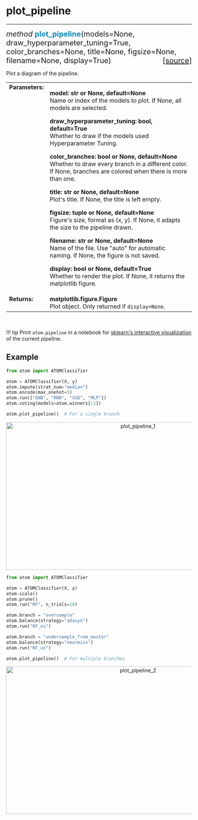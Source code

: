 # plot_pipeline
---------------

<div style="font-size:20px">
<em>method</em> <strong style="color:#008AB8">plot_pipeline</strong>(models=None,
draw_hyperparameter_tuning=True, color_branches=None, title=None,
figsize=None, filename=None, display=True)
<span style="float:right">
<a href="https://github.com/tvdboom/ATOM/blob/master/atom/plots.py#L733">[source]</a>
</span>
</div>

Plot a diagram of the pipeline.

<table style="font-size:16px">
<tr>
<td width="20%" class="td_title" style="vertical-align:top"><strong>Parameters:</strong></td>
<td width="80%" class="td_params">
<p>
<strong>model: str or None, default=None</strong><br>
Name or index of the models to plot. If None, all models are selected.
</p>
<p>
<strong>draw_hyperparameter_tuning: bool, default=True</strong><br>
Whether to draw if the models used Hyperparameter Tuning.
</p>
<p>
<strong>color_branches: bool or None, default=None</strong><br>
Whether to draw every branch in a different color. If None,
branches are colored when there is more than one.
</p>
<p>
<strong>title: str or None, default=None</strong><br>
Plot's title. If None, the title is left empty.
</p>
<p>
<strong>figsize: tuple or None, default=None</strong><br>
Figure's size, format as (x, y). If None, it adapts the size to the
pipeline drawn.
</p>
<p>
<strong>filename: str or None, default=None</strong><br>
Name of the file. Use "auto" for automatic naming.
If None, the figure is not saved.
</p>
<p>
<strong>display: bool or None, default=True</strong><br>
Whether to render the plot. If None, it returns the matplotlib figure.
</p>
</td>
</tr>
<tr>
<td width="20%" class="td_title" style="vertical-align:top"><strong>Returns:</strong></td>
<td width="80%" class="td_params">
<strong>matplotlib.figure.Figure</strong><br>
Plot object. Only returned if <code>display=None</code>.
</td>
</tr>
</table>
<br />

!!! tip
    Print `atom.pipeline` in a notebook for [sklearn's interactive visualization](https://scikit-learn.org/stable/auto_examples/miscellaneous/plot_pipeline_display.html)
    of the current pipeline.



## Example

```python
from atom import ATOMClassifier

atom = ATOMClassifier(X, y)
atom.impute(strat_num="median")
atom.encode(max_onehot=5)
atom.run(["GNB", "RNN", "SGD", "MLP"])
atom.voting(models=atom.winners[:2])

atom.plot_pipeline()  # For a single branch
```

<div align="center">
    <img src="../../../img/plots/plot_pipeline_1.png" alt="plot_pipeline_1" width="700" height="400"/>
</div>


```python
from atom import ATOMClassifier

atom = ATOMClassifier(X, y)
atom.scale()
atom.prune()
atom.run("RF", n_trials=10)

atom.branch = "oversample"
atom.balance(strategy="adasyn")
atom.run("RF_os")

atom.branch = "undersample_from_master"
atom.balance(strategy="nearmiss")
atom.run("RF_us")

atom.plot_pipeline()  # For multiple branches
```

<div align="center">
    <img src="../../../img/plots/plot_pipeline_2.png" alt="plot_pipeline_2" width="700" height="400"/>
</div>
